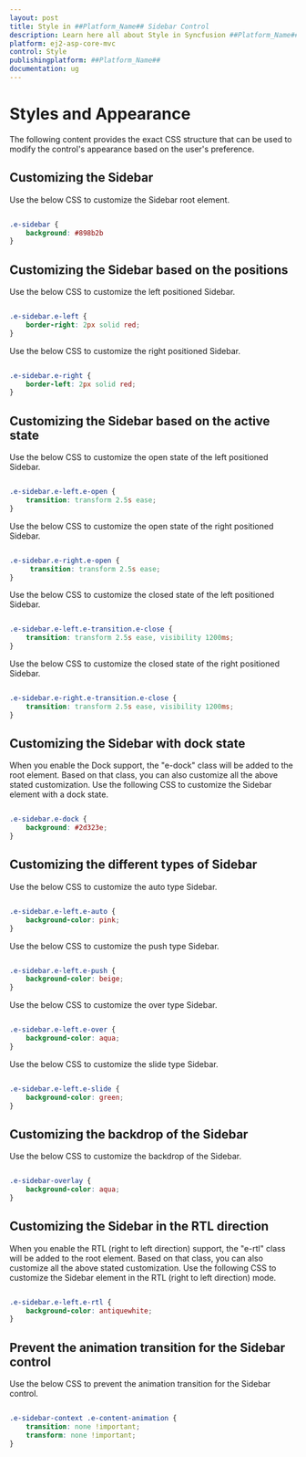 ```yaml
---
layout: post
title: Style in ##Platform_Name## Sidebar Control
description: Learn here all about Style in Syncfusion ##Platform_Name## Sidebar control of Syncfusion Essential JS 2 and more.
platform: ej2-asp-core-mvc
control: Style
publishingplatform: ##Platform_Name##
documentation: ug
---
```



# Styles and Appearance

The following content provides the exact CSS structure that can be used to modify the control's appearance based on the user's preference.

## Customizing the Sidebar

Use the below CSS to customize the Sidebar root element.

```css

.e-sidebar {
    background: #898b2b
}

```

## Customizing the Sidebar based on the positions

Use the below CSS to customize the left positioned Sidebar.

```css

.e-sidebar.e-left {
    border-right: 2px solid red;
}

```

Use the below CSS to customize the right positioned Sidebar.

```css

.e-sidebar.e-right {
    border-left: 2px solid red;
}

```

## Customizing the Sidebar based on the active state

Use the below CSS to customize the open state of the left positioned Sidebar.

```css

.e-sidebar.e-left.e-open {
    transition: transform 2.5s ease;
}

```

Use the below CSS to customize the open state of the right positioned Sidebar.

```css

.e-sidebar.e-right.e-open {
     transition: transform 2.5s ease;
}

```

Use the below CSS to customize the closed state of the left positioned Sidebar.

```css

.e-sidebar.e-left.e-transition.e-close {
    transition: transform 2.5s ease, visibility 1200ms;
}

```

Use the below CSS to customize the closed state of the right positioned Sidebar.

```css

.e-sidebar.e-right.e-transition.e-close {
    transition: transform 2.5s ease, visibility 1200ms;
}

```

## Customizing the Sidebar with dock state

When you enable the Dock support, the "e-dock" class will be added to the root element. Based on that class, you can also customize all the above stated customization. Use the following CSS to customize the Sidebar element with a dock state.

```css

.e-sidebar.e-dock {
    background: #2d323e;
}

```

## Customizing the different types of Sidebar

Use the below CSS to customize the auto type Sidebar.

```css

.e-sidebar.e-left.e-auto {
    background-color: pink;
}

```

Use the below CSS to customize the push type Sidebar.

```css

.e-sidebar.e-left.e-push {
    background-color: beige;
}

```

Use the below CSS to customize the over type Sidebar.

```css

.e-sidebar.e-left.e-over {
    background-color: aqua;
}

```

Use the below CSS to customize the slide type Sidebar.

```css

.e-sidebar.e-left.e-slide {
    background-color: green;
}

```

## Customizing the backdrop of the Sidebar

Use the below CSS to customize the backdrop of the Sidebar.

```css

.e-sidebar-overlay {
    background-color: aqua;
}

```

## Customizing the Sidebar in the RTL direction

When you enable the RTL (right to left direction) support, the "e-rtl" class will be added to the root element. Based on that class, you can also customize all the above stated customization. Use the following CSS to customize the Sidebar element in the RTL (right to left direction) mode.

```css

.e-sidebar.e-left.e-rtl {
    background-color: antiquewhite;
}

```

## Prevent the animation transition for the Sidebar control

Use the below CSS to prevent the animation transition for the Sidebar control.

```css

.e-sidebar-context .e-content-animation {
    transition: none !important;
    transform: none !important;
}

```
